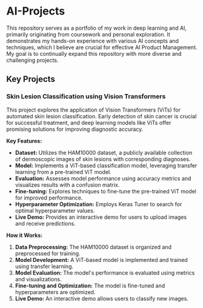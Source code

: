 # AI-Projects
This repository serves as a portfolio of my work in deep learning and AI, primarily originating from coursework and personal exploration. It demonstrates my hands-on experience with various AI concepts and techniques, which I believe are crucial for effective AI Product Management. My goal is to continually expand this repository with more diverse and challenging projects.

## Key Projects

### Skin Lesion Classification using Vision Transformers

This project explores the application of Vision Transformers (ViTs) for automated skin lesion classification. Early detection of skin cancer is crucial for successful treatment, and deep learning models like ViTs offer promising solutions for improving diagnostic accuracy.

**Key Features:**

* **Dataset:** Utilizes the HAM10000 dataset, a publicly available collection of dermoscopic images of skin lesions with corresponding diagnoses.
* **Model:** Implements a ViT-based classification model, leveraging transfer learning from a pre-trained ViT model.
* **Evaluation:** Assesses model performance using accuracy metrics and visualizes results with a confusion matrix.
* **Fine-tuning:** Explores techniques to fine-tune the pre-trained ViT model for improved performance.
* **Hyperparameter Optimization:** Employs Keras Tuner to search for optimal hyperparameter values.
* **Live Demo:** Provides an interactive demo for users to upload images and receive predictions.

**How it Works:**

1. **Data Preprocessing:** The HAM10000 dataset is organized and preprocessed for training.
2. **Model Development:** A ViT-based model is implemented and trained using transfer learning.
3. **Model Evaluation:** The model's performance is evaluated using metrics and visualizations.
4. **Fine-tuning and Optimization:** The model is fine-tuned and hyperparameters are optimized.
5. **Live Demo:** An interactive demo allows users to classify new images.
